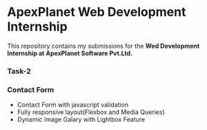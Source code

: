 # ApexPlanet Web Development Internship

This repository contains my submissions for the **Wed Development Internship at ApexPlanet Software Pvt.Ltd.**

### Task-2
### Contact Form
- Contact Form with javascript validation
- Fully responsive layout(Flexbox and Media Queries)
- Dynamic image Galary with Lightbox Feature

